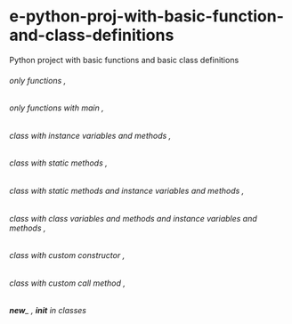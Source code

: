 # e-python-proj-with-basic-function-and-class-definitions
Python project with basic functions and basic class definitions



###### only functions ,
###### only functions with main , 
###### class with instance variables and methods , 
###### class with static methods , 
###### class with static methods and instance variables and methods , 
###### class with class variables and methods and instance variables and methods ,
###### class with custom constructor , 
###### class with custom call method ,
###### __new___ , __init__ in classes

